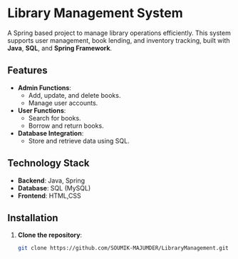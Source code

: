 # Library Management System

A Spring based project to manage library operations efficiently. This system supports user management, book lending, and inventory tracking, built with **Java**, **SQL**, and **Spring Framework**.

## Features

- **Admin Functions**:
  - Add, update, and delete books.
  - Manage user accounts.
- **User Functions**:
  - Search for books.
  - Borrow and return books.
- **Database Integration**:
  - Store and retrieve data using SQL.

## Technology Stack

- **Backend**:  Java, Spring
- **Database**: SQL (MySQL)
- **Frontend**: HTML,CSS

## Installation

1. **Clone the repository**:
   ```bash
   git clone https://github.com/SOUMIK-MAJUMDER/LibraryManagement.git
